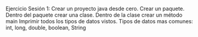 Ejercicio Sesión 1:
Crear un proyecto java desde cero.
Crear un paquete.
Dentro del paquete crear una clase.
Dentro de la clase crear un método main
Imprimir todos los tipos de datos vistos.
Tipos de datos mas comunes:
int, long, double, boolean, String
